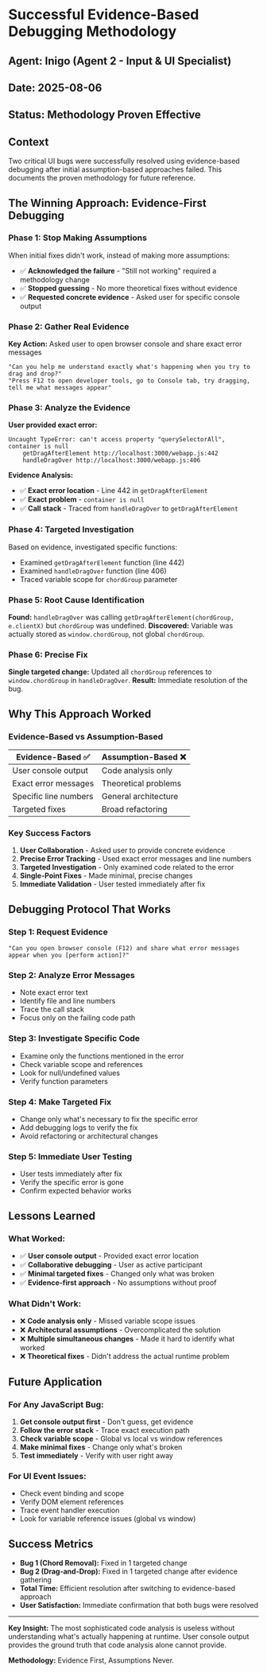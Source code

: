# Successful Evidence-Based Debugging Methodology

## **Agent:** Inigo (Agent 2 - Input & UI Specialist)
## **Date:** 2025-08-06
## **Status:** Methodology Proven Effective

## **Context**
Two critical UI bugs were successfully resolved using evidence-based debugging after initial assumption-based approaches failed. This documents the proven methodology for future reference.

## **The Winning Approach: Evidence-First Debugging**

### **Phase 1: Stop Making Assumptions**
When initial fixes didn't work, instead of making more assumptions:
- ✅ **Acknowledged the failure** - "Still not working" required a methodology change
- ✅ **Stopped guessing** - No more theoretical fixes without evidence
- ✅ **Requested concrete evidence** - Asked user for specific console output

### **Phase 2: Gather Real Evidence**
**Key Action:** Asked user to open browser console and share exact error messages
```
"Can you help me understand exactly what's happening when you try to drag and drop?"
"Press F12 to open developer tools, go to Console tab, try dragging, tell me what messages appear"
```

### **Phase 3: Analyze the Evidence**
**User provided exact error:**
```
Uncaught TypeError: can't access property "querySelectorAll", container is null
    getDragAfterElement http://localhost:3000/webapp.js:442
    handleDragOver http://localhost:3000/webapp.js:406
```

**Evidence Analysis:**
- ✅ **Exact error location** - Line 442 in `getDragAfterElement`
- ✅ **Exact problem** - `container is null`
- ✅ **Call stack** - Traced from `handleDragOver` to `getDragAfterElement`

### **Phase 4: Targeted Investigation**
Based on evidence, investigated specific functions:
- Examined `getDragAfterElement` function (line 442)
- Examined `handleDragOver` function (line 406)
- Traced variable scope for `chordGroup` parameter

### **Phase 5: Root Cause Identification**
**Found:** `handleDragOver` was calling `getDragAfterElement(chordGroup, e.clientX)` but `chordGroup` was undefined.
**Discovered:** Variable was actually stored as `window.chordGroup`, not global `chordGroup`.

### **Phase 6: Precise Fix**
**Single targeted change:** Updated all `chordGroup` references to `window.chordGroup` in `handleDragOver`.
**Result:** Immediate resolution of the bug.

## **Why This Approach Worked**

### **Evidence-Based vs Assumption-Based**
| Evidence-Based ✅ | Assumption-Based ❌ |
|------------------|---------------------|
| User console output | Code analysis only |
| Exact error messages | Theoretical problems |
| Specific line numbers | General architecture |
| Targeted fixes | Broad refactoring |

### **Key Success Factors**
1. **User Collaboration** - Asked user to provide concrete evidence
2. **Precise Error Tracking** - Used exact error messages and line numbers
3. **Targeted Investigation** - Only examined code related to the error
4. **Single-Point Fixes** - Made minimal, precise changes
5. **Immediate Validation** - User tested immediately after fix

## **Debugging Protocol That Works**

### **Step 1: Request Evidence**
```
"Can you open browser console (F12) and share what error messages appear when you [perform action]?"
```

### **Step 2: Analyze Error Messages**
- Note exact error text
- Identify file and line numbers
- Trace the call stack
- Focus only on the failing code path

### **Step 3: Investigate Specific Code**
- Examine only the functions mentioned in the error
- Check variable scope and references
- Look for null/undefined values
- Verify function parameters

### **Step 4: Make Targeted Fix**
- Change only what's necessary to fix the specific error
- Add debugging logs to verify the fix
- Avoid refactoring or architectural changes

### **Step 5: Immediate User Testing**
- User tests immediately after fix
- Verify the specific error is gone
- Confirm expected behavior works

## **Lessons Learned**

### **What Worked:**
- ✅ **User console output** - Provided exact error location
- ✅ **Collaborative debugging** - User as active participant
- ✅ **Minimal targeted fixes** - Changed only what was broken
- ✅ **Evidence-first approach** - No assumptions without proof

### **What Didn't Work:**
- ❌ **Code analysis only** - Missed variable scope issues
- ❌ **Architectural assumptions** - Overcomplicated the solution
- ❌ **Multiple simultaneous changes** - Made it hard to identify what worked
- ❌ **Theoretical fixes** - Didn't address the actual runtime problem

## **Future Application**

### **For Any JavaScript Bug:**
1. **Get console output first** - Don't guess, get evidence
2. **Follow the error stack** - Trace exact execution path
3. **Check variable scope** - Global vs local vs window references
4. **Make minimal fixes** - Change only what's broken
5. **Test immediately** - Verify with user right away

### **For UI Event Issues:**
- Check event binding and scope
- Verify DOM element references
- Trace event handler execution
- Look for variable reference issues (global vs window)

## **Success Metrics**
- **Bug 1 (Chord Removal):** Fixed in 1 targeted change
- **Bug 2 (Drag-and-Drop):** Fixed in 1 targeted change after evidence gathering
- **Total Time:** Efficient resolution after switching to evidence-based approach
- **User Satisfaction:** Immediate confirmation that both bugs were resolved

---

**Key Insight:** The most sophisticated code analysis is useless without understanding what's actually happening at runtime. User console output provides the ground truth that code analysis alone cannot provide.

**Methodology:** Evidence First, Assumptions Never.

